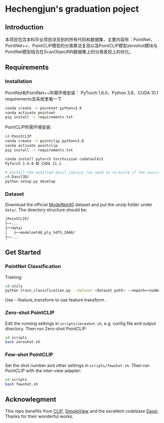 # Hechengjun's graduation poject


## Introduction
本项目包含本科毕业项目涉及到的所有代码和数据集，主要内容有：PointNet、PointNet++、PointCLIP模型的分类算法复现以及PointCLIP模型zeroshot模块与PointNet模型结合在ScanObjectNN数据集上的分类表现上的优化。




## Requirements

### Installation
PointNet和PointNet++所需环境安装：
PyTorch 1.6.0、Python 3.8、CUDA 10.1  requirements去系统里看一下
```bash
conda create -n pointnet python=3.8
conda activate pointnet
pip install -r requirements.txt
```


PointCLIP所需环境安装:
```bash
cd PointCLIP
conda create -n pointclip python=3.8
conda activate pointclip
pip install -r requirements.txt

conda install pytorch torchvision cudatoolkit
PyTorch 1.9.0 和 CUDA 11.1

# Install the modified dassl library (no need to re-build if the source code is changed)
cd Dassl3D/
python setup.py develop

```

### Dataset
Download the official [ModelNet40](https://shapenet.cs.stanford.edu/media/modelnet40_ply_hdf5_2048.zip) dataset and put the unzip folder under `data/`.
The directory structure should be:
```bash
│PointCLIP/
├──...
├──data/
│   ├──modelnet40_ply_hdf5_2048/
├──...
```
### 

## Get Started
### PointNet Classification
Training
```bash
cd utils
python train_classification.py --dataset <dataset path> --nepoch=<number epochs> --dataset_type <modelnet40 | scanobjectnn>

```
Use --feature_transform to use feature transform.

### Zero-shot PointCLIP
Edit the running settings in `scripts/zeroshot.sh`, e.g. config file and output directory. Then run Zero-shot PointCLIP:
```bash
cd scripts
bash zeroshot.sh
```


### Few-shot PointCLIP
Set the shot number and other settings in `scripts/fewshot.sh`. Then run PointCLIP with the inter-view adapter:
```bash
cd scripts
bash fewshot.sh
```


## Acknowlegment
This repo benefits from [CLIP](https://github.com/openai/CLIP), [SimpleView](https://github.com/princeton-vl/SimpleView) and the excellent codebase [Dassl](https://github.com/KaiyangZhou/Dassl.pytorch). Thanks for their wonderful works.


